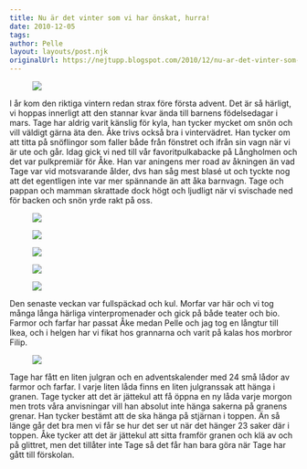 ```yaml
---
title: Nu är det vinter som vi har önskat, hurra!
date: 2010-12-05
tags: 	
author: Pelle
layout: layouts/post.njk
originalUrl: https://nejtupp.blogspot.com/2010/12/nu-ar-det-vinter-som-vi-har-onskat.html
---
```



<figure>
	<img src="../../../img/2010/12/IMG_0446.JPG">
</figure>

I år kom den riktiga vintern redan strax före första advent. Det är så härligt, vi hoppas innerligt att den stannar kvar ända till barnens födelsedagar i mars. Tage har aldrig varit känslig för kyla, han tycker mycket om snön och vill väldigt gärna äta den. Åke trivs också bra i vintervädret. Han tycker om att titta på snöflingor som faller både från fönstret och ifrån sin vagn när vi är ute och går. Idag gick vi ned till vår favoritpulkabacke på Långholmen och det var pulkpremiär för Åke. Han var aningens mer road av åkningen än vad Tage var vid motsvarande ålder, dvs han såg mest blasé ut och tyckte nog att det egentligen inte var mer spännande än att åka barnvagn. Tage och pappan och mamman skrattade dock högt och ljudligt när vi svischade ned för backen och snön yrde rakt på oss.

<figure>
	<img src="../../../img/2010/12/IMG_0480.JPG">
</figure>

<figure>
	<img src="../../../img/2010/12/IMG_0475.JPG">
</figure>

<figure>
	<img src="../../../img/2010/12/IMG_0468.JPG">
</figure>

<figure>
	<img src="../../../img/2010/12/IMG_0451.JPG">
</figure>

<figure>	
	<img src="../../../img/2010/12/IMG_0485.JPG">
</figure>

Den senaste veckan var fullspäckad och kul. Morfar var här och vi tog många långa härliga vinterpromenader och gick på både teater och bio. Farmor och farfar har passat Åke medan Pelle och jag tog en långtur till Ikea, och i helgen har vi fikat hos grannarna och varit på kalas hos morbror Filip.

<figure>
	<img src="../../../img/2010/12/IMG_0488.JPG">
</figure>

Tage har fått en liten julgran och en adventskalender med 24 små lådor av farmor och farfar. I varje liten låda finns en liten julgranssak att hänga i granen. Tage tycker att det är jättekul att få öppna en ny låda varje morgon men trots våra anvisningar vill han absolut inte hänga sakerna på granens grenar. Han tycker bestämt att de ska hänga på stjärnan i toppen. Än så länge går det bra men vi får se hur det ser ut när det hänger 23 saker där i toppen. Åke tycker att det är jättekul att sitta framför granen och klä av och på glittret, men det tillåter inte Tage så det får han bara göra när Tage har gått till förskolan.
